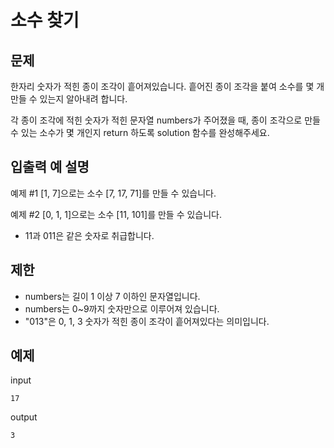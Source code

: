 # 소수 찾기

## 문제

한자리 숫자가 적힌 종이 조각이 흩어져있습니다. 흩어진 종이 조각을 붙여 소수를 몇 개 만들 수 있는지 알아내려 합니다.

각 종이 조각에 적힌 숫자가 적힌 문자열 numbers가 주어졌을 때, 종이 조각으로 만들 수 있는 소수가 몇 개인지 return 하도록 solution 함수를 완성해주세요.


## 입출력 예 설명
예제 #1
[1, 7]으로는 소수 [7, 17, 71]를 만들 수 있습니다.

예제 #2
[0, 1, 1]으로는 소수 [11, 101]를 만들 수 있습니다.

 - 11과 011은 같은 숫자로 취급합니다.

## 제한 

 - numbers는 길이 1 이상 7 이하인 문자열입니다.
 - numbers는 0~9까지 숫자만으로 이루어져 있습니다.
 - "013"은 0, 1, 3 숫자가 적힌 종이 조각이 흩어져있다는 의미입니다.

## 예제

input
``` 
17
```
output
``` 
3
```

